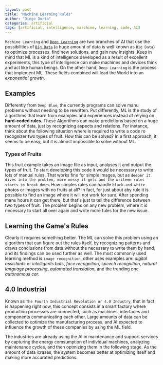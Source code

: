 ```yaml
---
layout: post
title: "Machine Learning Rules"
author: "Diego Dorta"
categories: artificial
tags: [artificial, intelligence, marchine, learning, code, AI]
---
```

`Machine Learning` and [`Deep Learning`](https://en.wikipedia.org/wiki/Deep_learning) are two branches of AI that use the possibilities of [`Big Data`](https://en.wikipedia.org/wiki/Big_data) (a huge amount of data is well known as `Big Data`) to optimize processes, find new solutions, and gain new insights. Keep in mind that ML is a kind of intelligence developed as a result of excellent experiments, this type of intelligence can make machines and devices think and act like human beings. On the other hand, `Deep Learning` is the process that implement ML. These fields combined will lead the World into an *exponential growth*.

## Examples

Differently from `Deep Blue`, the currently programs can solve manu problems without needing to be rewritten. Put differently, ML is the study of algorithms that learn from examples and experiences instead of relying on **hard-coded rules**. These Algorithms can make predictions based on a huge amount of data, just by recognizing aspects and relations. For instance, think about the following situation where is required to write a code ro recognizer two types of fruit. How this can be solved? In a first approach, it seems to be easy, but it is almost impossible to solve without ML.

### Types of Fruits

This fruit example takes an image file as input, analyses it and output the types of fruit. To start developing this code it would be necessary to write lots of manual rules. That works fine for simple images, but as `deeper it dives into the problem, more messy it gets and the writeen rules starts to break down`. How simples rules can handle `black-and-white` photos or images with no fruits at all? In fact, for just about aby rule it is possible to find an image where it will not work for sure. After spending manu hours it can get there, but that's just to tell the difference between two types of fruit. The problem begins on any new problem, where it is necessary to start all over again and write more fules for the new issue.

## Learning the Game's Rules

Clearly it requires something better. The ML can solve this problem using an algorithm that can figure out the rules itself, by recognizing patterns and draws conclusions from data without the necessary to write them by hand, and its findings can be used further as well. The most commonly used learning method is `image recognition`, other uses examples are: *digital assistants* or *intelligents bots*, *face recognition*, *speech recognition*, *natural language processing*, *automated translation*, and the trending one *autonomous car*.

## 4.0 Industrial

Known as `The Fourth Industrial Revolution or 4.0 Industry`, that in fact is happening right now, this concept consists in a smart factory where production processes are connected, such as machines, interfaces and components communicating each other. Large amounts of data can be collected to optimize the manufacturing process, and AI expected to influence the growth of these companies by using the ML field.

The industries are already using the AI in maintenance and support services by capturing the energy comsumption of individual machines, analyzing maintenance cycles, and then optmizing them in the following stage. As the amount of data icrases, the system becomes better at optimizing itself and making more accurated predictions.

